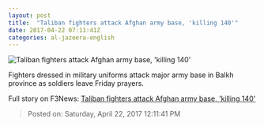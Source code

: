 ```yaml
---
layout: post
title:  "Taliban fighters attack Afghan army base, 'killing 140'"
date: 2017-04-22 07:11:41Z
categories: al-jazeera-english
---
```


![Taliban fighters attack Afghan army base, 'killing 140'](http://www.aljazeera.com/mritems/Images/2017/4/22/12fcae705734419fa9313f6c00b18886_18.jpg)

Fighters dressed in military uniforms attack major army base in Balkh province as soldiers leave Friday prayers.


Full story on F3News: [Taliban fighters attack Afghan army base, 'killing 140'](http://www.f3nws.com/n/pp4ZC)

> Posted on: Saturday, April 22, 2017 12:11:41 PM
